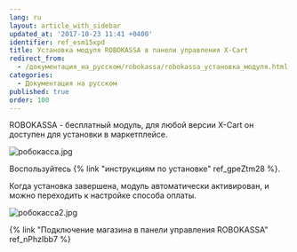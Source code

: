 ```yaml
---
lang: ru
layout: article_with_sidebar
updated_at: '2017-10-23 11:41 +0400'
identifier: ref_esm15xpd
title: Установка модуля ROBOKASSA в панели управления X-Cart
redirect_from:
  - /документация_на_русском/robokassa/robokassa_установка_модуля.html
categories:
  - Документация на русском
published: true
order: 100
---
```



ROBOKASSA - бесплатный модуль, для любой версии X-Cart он доступен для установки в маркетплейсе.

![робокасса.jpg]({{site.baseurl}}/attachments/ref_esm15xpd/робокасса.jpg)

Воспользуйтесь {% link "инструкциям по установке" ref_gpeZtm28 %}.

Когда установка завершена, модуль автоматически активирован, и можно переходить к настройке способа оплаты.

![робокасса2.jpg]({{site.baseurl}}/attachments/ref_esm15xpd/робокасса2.jpg)

{% link "Подключение магазина в панели управления ROBOKASSA" ref_nPhzIbb7 %}

